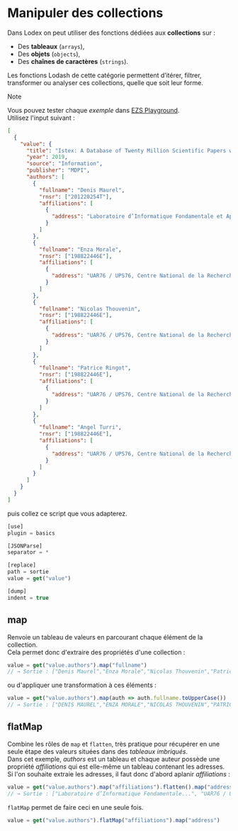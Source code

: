 # Manipuler des collections

Dans Lodex on peut utiliser des fonctions dédiées aux **collections** sur :
- Des **tableaux** (`arrays`),
- Des **objets** (`objects`),
- Des **chaînes de caractères** (`strings`).

Les fonctions Lodash de cette catégorie permettent d’itérer, filtrer, transformer ou analyser ces collections, quelle que soit leur forme.


> [!NOTE]
> Vous pouvez tester chaque *exemple* dans [EZS Playground](http://ezs-playground.daf.intra.inist.fr/).  
> Utilisez l'input suivant :  
> ```json
> [
>   {
>     "value": {
>       "title": "Istex: A Database of Twenty Million Scientific Papers with a Mining Tool Which Uses Named Entities",
>       "year": 2019,
>       "source": "Information",
>       "publisher": "MDPI",
>       "authors": [
>         {
>           "fullname": "Denis Maurel",
>           "rnsr": ["201220254T"],
>           "affiliations": [
>             {
>               "address": "Laboratoire d’Informatique Fondamentale et Appliquée de Tours LIFAT, Bases de données et traitement des langues naturelles BDTLN, FR"
>             }
>           ]
>         },
>         {
>           "fullname": "Enza Morale",
>           "rnsr": ["198822446E"],
>           "affiliations": [
>             {
>               "address": "UAR76 / UPS76, Centre National de la Recherche Scientifique CNRS, Institut de l’information scientifique et technique INIST, 2, Allée du Parc de Brabois, Rue Jean Zay, 54500 Vandœuvre-lès-Nancy, FR"
>             }
>           ]
>         },
>         {
>           "fullname": "Nicolas Thouvenin",
>           "rnsr": ["198822446E"],
>           "affiliations": [
>             {
>               "address": "UAR76 / UPS76, Centre National de la Recherche Scientifique CNRS, Institut de l’information scientifique et technique INIST, 2, Allée du Parc de Brabois, Rue Jean Zay, 54500 Vandœuvre-lès-Nancy, FR"
>             }
>           ]
>         },
>         {
>           "fullname": "Patrice Ringot",
>           "rnsr": ["198822446E"],
>           "affiliations": [
>             {
>               "address": "UAR76 / UPS76, Centre National de la Recherche Scientifique CNRS, Institut de l’information scientifique et technique INIST, 2, Allée du Parc de Brabois, Rue Jean Zay, 54500 Vandœuvre-lès-Nancy, FR"
>             }
>           ]
>         },
>         {
>           "fullname": "Angel Turri",
>           "rnsr": ["198822446E"],
>           "affiliations": [
>             {
>               "address": "UAR76 / UPS76, Centre National de la Recherche Scientifique CNRS, Institut de l’information scientifique et technique INIST, 2, Allée du Parc de Brabois, Rue Jean Zay, 54500 Vandœuvre-lès-Nancy, FR"
>             }
>           ]
>         }
>       ]
>     }
>   }
> ]
> ```
>
> puis collez ce script que vous adapterez.
> 
> ```js
> [use]
> plugin = basics
>
> [JSONParse]
> separator = *
>
> [replace]
> path = sortie
> value = get("value")
>
> [dump]
> indent = true
> ```

## map

Renvoie un tableau de valeurs en parcourant chaque élément de la collection.  
Cela permet donc d'extraire des propriétés d'une collection :

```js
value = get("value.authors").map("fullname")
// → Sortie : ["Denis Maurel","Enza Morale","Nicolas Thouvenin","Patrice Ringot","Angel Turri"]
```

ou d'appliquer une transformation à ces éléments :  

```js
value = get("value.authors").map(auth => auth.fullname.toUpperCase())
// → Sortie : ["DENIS MAUREL","ENZA MORALE","NICOLAS THOUVENIN","PATRICE RINGOT","ANGEL TURRI"]
```
## flatMap

Combine les rôles de `map` et `flatten`, très pratique pour récupérer en une seule étape des valeurs situées dans des *tableaux imbriqués*.  
Dans cet exemple, *authors* est un tableau et chaque auteur possède une propriété *affiliations* qui est elle-même un tableau contenant les adresses.  
Si l'on souhaite extraie les adresses, il faut donc d'abord aplanir *affiliations* :

```js
value = get("value.authors").map("affiliations").flatten().map("address")
// → Sortie : ["Laboratoire d’Informatique Fondamentale...", "UAR76 / UPS76, Centre National de la Recherche Scientifique C...",...]
```

`flatMap` permet de faire ceci en une seule fois.
```js
value = get("value.authors").flatMap("affiliations").map("address")
```

